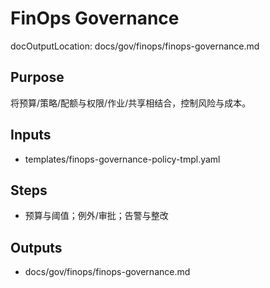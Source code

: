 # FinOps Governance

docOutputLocation: docs/gov/finops/finops-governance.md

## Purpose

将预算/策略/配额与权限/作业/共享相结合，控制风险与成本。

## Inputs

- templates/finops-governance-policy-tmpl.yaml

## Steps

- 预算与阈值；例外/审批；告警与整改

## Outputs

- docs/gov/finops/finops-governance.md
